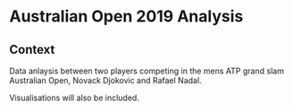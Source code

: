# Australian Open 2019 Analysis

## Context

Data anlaysis between two players competing in the mens ATP grand slam Australian Open, Novack Djokovic and Rafael Nadal.

Visualisations will also be included.

